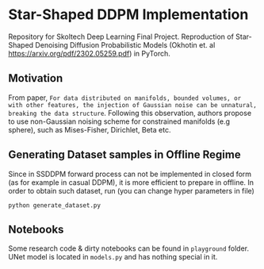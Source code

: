 # Star-Shaped DDPM Implementation
Repository for Skoltech Deep Learning Final Project. Reproduction of Star-Shaped Denoising Diffusion Probabilistic Models (Okhotin et. al https://arxiv.org/pdf/2302.05259.pdf) in PyTorch. 

## Motivation
From paper, `For data distributed on manifolds, bounded volumes, or with other features, the injection of Gaussian noise can be unnatural, breaking the data structure`. Following this observation, authors propose to use non-Gaussian noising scheme for constrained manifolds (e.g sphere), such as Mises-Fisher, Dirichlet, Beta etc.

## Generating Dataset samples in Offline Regime
Since in SSDDPM forward process can not be implemented in closed form (as for example in casual DDPM), it is more efficient to prepare in offline. In order to obtain such dataset, run (you can change hyper parameters in file)
```
python generate_dataset.py
```

## Notebooks
Some research code & dirty notebooks can be found in `playground` folder. UNet model is located in `models.py` and has nothing special in it.